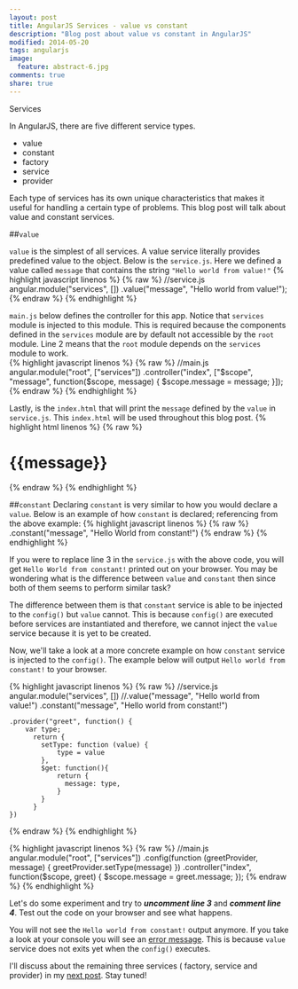 ```yaml
---
layout: post
title: AngularJS Services - value vs constant 
description: "Blog post about value vs constant in AngularJS"
modified: 2014-05-20
tags: angularjs 
image:
  feature: abstract-6.jpg
comments: true
share: true
---
```


Services

In AngularJS, there are five different service types.

* value
* constant
* factory
* service
* provider

Each type of services has its own unique characteristics that makes it useful for handling a certain type of problems. This blog post will talk about value and constant services.

##`value`

`value` is the simplest of all services. A value service literally provides predefined value to the object.
Below is the `service.js`. Here we defined a value called `message` that contains the string `"Hello world from value!"`
{% highlight javascript linenos %}
{% raw %}
//service.js
angular.module("services", [])
	.value("message", "Hello world from value!");
{% endraw %}
{% endhighlight %}

`main.js` below defines the controller for this app. Notice that `services` module is injected to this module. This is required because the components defined in the `services` module are by default not accessible by the `root` module. Line 2 means that the `root` module depends on the `services` module to work.  
{% highlight javascript linenos %}
{% raw %}
//main.js
angular.module("root", ["services"])
	.controller("index", ["$scope", "message", function($scope, message) {
		$scope.message = message;
	}]);
{% endraw %}
{% endhighlight %}


Lastly, is the `index.html` that will print the `message` defined by the `value` in  `service.js`. This `index.html` will be used throughout this blog post.
{% highlight html linenos %}
{% raw %}
<!-- index.html -->
<!DOCTYPE html>
<html ng-app="root">
<head lang="en">
    <meta charset="utf-8">
    <title>Services-Constant-Value</title>
</head>
<body>
    <div ng-controller="index">
        <h1>{{message}}</h1>
    </div>
    <script type="text/javascript" src="https://ajax.googleapis.com/ajax/libs/angularjs/1.2.5/angular.min.js"></script>
    <script type="text/javascript" src="main.js"></script>
    <script type="text/javascript" src="service.js"></script>
</body>
</html>
{% endraw %}
{% endhighlight %}

##`constant`
Declaring `constant` is very similar to how you would declare a `value`. Below is an example of how `constant` is declared; referencing from the above example:
{% highlight javascript linenos %}
{% raw %}
.constant("message", "Hello World from constant!")
{% endraw %}
{% endhighlight %}

If you were to replace line 3 in the `service.js` with the above code, you will get `Hello World from constant!` printed out on your browser. You may be wondering what is the difference between `value` and `constant` then since both of them seems to perform similar task? 

The difference between them is that `constant` service is able to be injected to the `config()` but `value` cannot. This is because `config()` are executed before services are instantiated and therefore, we cannot inject the `value` service because it is yet to be created.

Now, we'll take a look at a more concrete example on how `constant` service is injected to the `config()`. The example below will output `Hello world from constant!` to your browser.

{% highlight javascript linenos %}
{% raw %}
//service.js
angular.module("services", [])
    //.value("message", "Hello world from value!")
    .constant("message", "Hello world from constant!")

    .provider("greet", function() {
        var type;
          return {
            setType: function (value) {
                type = value
            },
            $get: function(){
                return {
                  message: type,
                }
            }
          }
    })
{% endraw %}
{% endhighlight %}
 
{% highlight javascript linenos %}
{% raw %}
//main.js
angular.module("root", ["services"])
    .config(function (greetProvider, message) {
        greetProvider.setType(message)
    })
    .controller("index", function($scope, greet) {
        $scope.message = greet.message;
    });
{% endraw %}
{% endhighlight %}

Let's do some experiment and try to ***uncomment line 3*** and ***comment line 4***. Test out the code on your browser and see what happens.

You will not see the `Hello world from constant!` output anymore. If you take a look at your console you will see an [error message](https://docs.angularjs.org/error/$injector/modulerr?p0=root&p1=Error:%20%5B$injector:unpr%5D%20http:%2F%2Ferrors.angularjs.org%2F1.2.5%2F$injector%2Funpr%3Fp0%3Dmessage%0A%20%20%20%20at%20Error%20(nat)). This is because `value` service does not exits yet when the `config()` executes.

I'll discuss about the remaining three services ( factory, service and provider) in my [next post](http://christineoo.github.io/AngularJS-Services-factory-service-provider/). Stay tuned!
